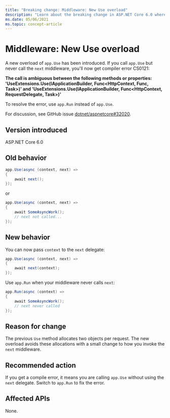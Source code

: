 ```yaml
---
title: "Breaking change: Middleware: New Use overload"
description: "Learn about the breaking change in ASP.NET Core 6.0 where a new overload of Use middleware was introduced."
ms.date: 05/06/2021
ms.topic: concept-article
---
```

# Middleware: New Use overload

A new overload of `app.Use` has been introduced. If you call `app.Use` but never call the `next` middleware, you'll now get compiler error CS0121:

**The call is ambiguous between the following methods or properties: 'UseExtensions.Use(IApplicationBuilder, Func<HttpContext, Func, Task>)' and 'UseExtensions.Use(IApplicationBuilder, Func<HttpContext, RequestDelegate, Task>)'**

To resolve the error, use `app.Run` instead of `app.Use`.

For discussion, see GitHub issue [dotnet/aspnetcore#32020](https://github.com/dotnet/aspnetcore/issues/32020).

## Version introduced

ASP.NET Core 6.0

## Old behavior

```csharp
app.Use(async (context, next) =>
{
    await next();
});
```

or

```csharp
app.Use(async (context, next) =>
{
    await SomeAsyncWork();
    // next not called...
});
```

## New behavior

You can now pass `context` to the `next` delegate:

```csharp
app.Use(async (context, next) =>
{
    await next(context);
});
```

Use `app.Run` when your middleware never calls `next`:

```csharp
app.Run(async (context) =>
{
    await SomeAsyncWork();
    // next never called
});
```

## Reason for change

The previous `Use` method allocates two objects per request. The new overload avoids these allocations with a small change to how you invoke the `next` middleware.

## Recommended action

If you get a compile error, it means you are calling `app.Use` without using the `next` delegate. Switch to `app.Run` to fix the error.

## Affected APIs

None.

<!--

## Category

ASP.NET Core

## Affected APIs

Not detectible via API analysis.

-->
